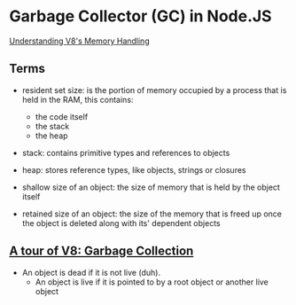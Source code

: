 # Garbage Collector (GC) in Node.JS

[Understanding V8's Memory Handling](https://blog.risingstack.com/finding-a-memory-leak-in-node-js/)

## Terms

* resident set size: is the portion of memory occupied by a process that is held in the RAM, this contains:

  * the code itself
  * the stack
  * the heap

* stack: contains primitive types and references to objects
* heap: stores reference types, like objects, strings or closures
* shallow size of an object: the size of memory that is held by the object itself
* retained size of an object: the size of the memory that is freed up once the object is deleted along with its' dependent objects

## [A tour of V8: Garbage Collection](http://jayconrod.com/posts/55/a-tour-of-v8-garbage-collection)

* An object is dead if it is not live (duh).
  * An object is live if it is pointed to by a root object or another live object